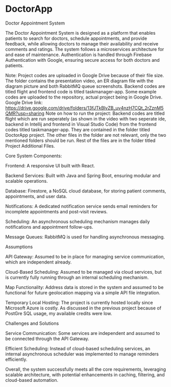 # DoctorApp
Doctor Appointment System

The Doctor Appointment System is designed as a platform that enables patients to search for doctors, schedule appointments, and provide feedback, while allowing doctors to manage their availability and receive comments and ratings. The system follows a microservices architecture for and ease of maintenance. Authentication is handled through Firebase Authentication with Google, ensuring secure access for both doctors and patients.

Note: Project codes are uploaded in Google Drive because of their file size. The folder contains the presentation video, an ER diagram file with the diagram picture and both RabbitMQ queue screenshots. Backend codes are titled flight and frontend code is titled taskmanager-app. Some example codes are uploaded to the repository, actual project being in Google Drive.
Google Drive link: https://drive.google.com/drive/folders/13fJTkBlvZB_uv4nzH7CQt_2rZznM5QMR?usp=sharing
Note on how to run the project: Backend codes are titled flight which are run seperately (as shown in the video with two seperate ide, backend in Intellij and frontend in Visual Studio Code) from the frontend codes titled taskmanager-app. They are contained in the folder titled DoctorApp project. The other files in the folder are not relevant, only the two mentioned folders should be run. Rest of the files are in the folder titled Project Additional Files.

Core System Components:

Frontend: A responsive UI built with React.

Backend Services: Built with Java and Spring Boot, ensuring modular and scalable operations.

Database: Firestore, a NoSQL cloud database, for storing patient comments, appointments, and user data.

Notifications: A dedicated notification service sends email reminders for incomplete appointments and post-visit reviews.

Scheduling: An asynchronous scheduling mechanism manages daily notifications and appointment follow-ups.

Message Queues: RabbitMQ is used for handling asynchronous messaging.

Assumptions

API Gateway: Assumed to be in place for managing service communication, which are independent already.

Cloud-Based Scheduling: Assumed to be managed via cloud services, but is currently fully running through an internal scheduling mechanism.

Map Functionality: Address data is stored in the system and assumed to be functional for future geolocation mapping via a simple API file integration.

Temporary Local Hosting: The project is currently hosted locally since Microsoft Azure is costly. As discussed in the previous project because of PostGre SQL usage, my available credits were low.

Challenges and Solutions

Service Communication: Some services are independent and assumed to be connected through the API Gateway.

Efficient Scheduling: Instead of cloud-based scheduling services, an internal asynchronous scheduler was implemented to manage reminders efficiently.

Overall, the system successfully meets all the core requirements, leveraging scalable architecture, with potential enhancements in caching, filtering, and cloud-based automation.
